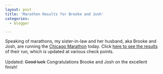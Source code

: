 ```yaml
---
layout: post
title: 'Marathon Results for Brooke and Josh'
categories:
  - blogger

---
```


Speaking of marathons, my sister-in-law and her husband, aka Brooke and Josh, are running the <a href="http://www.chicagomarathon.com/">Chicago Marathon</a> today.  Click <a href="http://results.doitsports.com/lasalle/search.adp?refresh=3600&amp;bib_list=5947+4009">here to see the results</a> of their run, which is updated at various check points.  <br /><br />Updated: <strike>Good luck</strike> Congratulations Brooke and Josh on the excellent finish!
